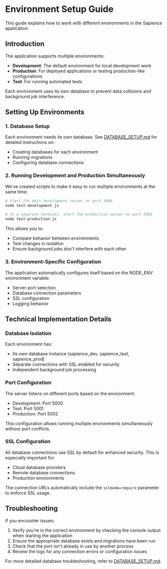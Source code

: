 # Environment Setup Guide

This guide explains how to work with different environments in the Sapience application.

## Introduction

The application supports multiple environments:

- **Development**: The default environment for local development work
- **Production**: For deployed applications or testing production-like configurations
- **Test**: For running automated tests

Each environment uses its own database to prevent data collisions and background job interference.

## Setting Up Environments

### 1. Database Setup

Each environment needs its own database. See [DATABASE_SETUP.md](DATABASE_SETUP.md) for detailed instructions on:

- Creating databases for each environment
- Running migrations
- Configuring database connections

### 2. Running Development and Production Simultaneously

We've created scripts to make it easy to run multiple environments at the same time:

```bash
# Start the main development server on port 5000
node test-development.js

# In a separate terminal, start the production server on port 5002
node test-production.js
```

This allows you to:
- Compare behavior between environments
- Test changes in isolation
- Ensure background jobs don't interfere with each other

### 3. Environment-Specific Configuration

The application automatically configures itself based on the NODE_ENV environment variable:

- Server port selection
- Database connection parameters
- SSL configuration
- Logging behavior

## Technical Implementation Details

### Database Isolation

Each environment has:
- Its own database instance (sapience_dev, sapience_test, sapience_prod)
- Separate connections with SSL enabled for security
- Independent background job processing

### Port Configuration

The server listens on different ports based on the environment:
- Development: Port 5000
- Test: Port 5001
- Production: Port 5002

This configuration allows running multiple environments simultaneously without port conflicts.

### SSL Configuration

All database connections use SSL by default for enhanced security. This is especially important for:

- Cloud database providers
- Remote database connections
- Production environments

The connection URLs automatically include the `sslmode=require` parameter to enforce SSL usage.

## Troubleshooting

If you encounter issues:

1. Verify you're in the correct environment by checking the console output when starting the application
2. Ensure the appropriate database exists and migrations have been run
3. Check that the port isn't already in use by another process
4. Review the logs for any connection errors or configuration issues

For more detailed database troubleshooting, refer to [DATABASE_SETUP.md](DATABASE_SETUP.md).